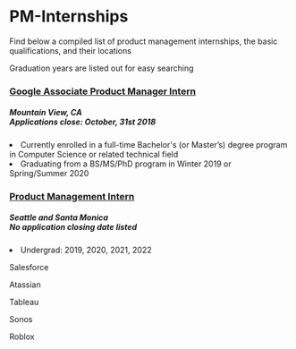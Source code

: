 # PM-Internships
Find below a compiled list of product management internships, the basic qualifications, and their locations

Graduation years are listed out for easy searching

### [Google Associate Product Manager Intern](https://careers.google.com/jobs#!t=jo&jid=/company/associate-product-manager-intern-summer-1600-amphitheatre-pkwy-mountain-view-ca-4156080579)
##### Mountain View, CA       <br> Applications close: October, 31st 2018

<li>Currently enrolled in a full-time Bachelor's (or Master’s) degree program in Computer Science or related technical field </li>

<li>Graduating from a BS/MS/PhD program in Winter 2019 or Spring/Summer 2020 </li>



### [Product Management Intern](https://careers.google.com/jobs#!t=jo&jid=/company/associate-product-manager-intern-summer-1600-amphitheatre-pkwy-mountain-view-ca-4156080579)
##### Seattle and Santa Monica       <br> No application closing date listed

<li>Undergrad: 2019, 2020, 2021, 2022</li>



Salesforce

Atassian

Tableau

Sonos

Roblox
